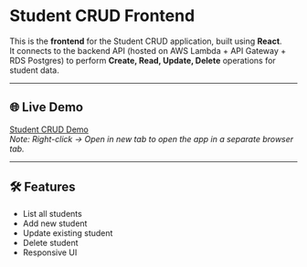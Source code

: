 # Student CRUD Frontend

This is the **frontend** for the Student CRUD application, built using **React**.  
It connects to the backend API (hosted on AWS Lambda + API Gateway + RDS Postgres) to perform **Create, Read, Update, Delete** operations for student data.

---

## 🌐 Live Demo

[Student CRUD Demo](http://student-crud-demo-frontend.s3-website-ap-southeast-2.amazonaws.com/)  
*Note: Right-click → Open in new tab to open the app in a separate browser tab.*

---

## 🛠 Features

- List all students
- Add new student
- Update existing student
- Delete student
- Responsive UI


